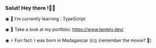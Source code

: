 ### Salut! Hey there !👋🏼

◉ 🌱 I’m currently learning : TypeScript<br></br>
◉ 🎒 Take a look at my portfolio: https://www.tantely.dev/<br></br>
◉ ⚡ Fun fact: I was born in Madagascar 🇲🇬 (remember the movie? 🌴)
